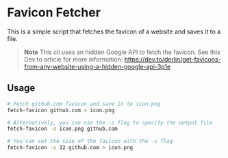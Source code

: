 # Favicon Fetcher

This is a simple script that fetches the favicon of a website and saves it to a file.

> **Note** This cli uses an hidden Google API to fetch the favicon.
> See this Dev.to article for more information: <https://dev.to/derlin/get-favicons-from-any-website-using-a-hidden-google-api-3p1e>

## Usage

```bash
# Fetch github.com favicon and save it to icon.png
fetch-favicon github.com > icon.png

# Alternatively, you can use the -o flag to specify the output file
fetch-favicon -o icon.png github.com

# You can set the size of the favicon with the -s flag
fetch-favicon -s 32 github.com > icon.png
```
